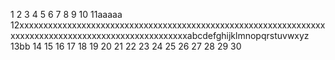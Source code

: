 1
2
3
4
5
6
7
8
9
10
11aaaaa
12xxxxxxxxxxxxxxxxxxxxxxxxxxxxxxxxxxxxxxxxxxxxxxxxxxxxxxxxxxxxxxxxxxxxxxxxxxxxxxxxxxxxxxxxxxxxxxxxxxxxxabcdefghijklmnopqrstuvwxyz
13bb
14
15
16
17
18
19
20
21
22
23
24
25
26
27
28
29
30
